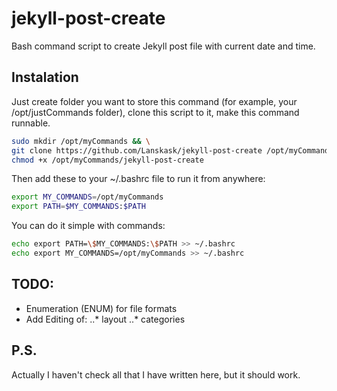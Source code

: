 # jekyll-post-create

Bash command script to create Jekyll post file with current date and time. 

Instalation
-----------

Just create folder you want to store this command (for example, your /opt/justCommands folder), clone this script to it, make this command runnable. 

```bash
sudo mkdir /opt/myCommands && \
git clone https://github.com/Lanskask/jekyll-post-create /opt/myCommands && \
chmod +x /opt/myCommands/jekyll-post-create
```
Then add these to your ~/.bashrc file to run it from anywhere: 
```bash
export MY_COMMANDS=/opt/myCommands
export PATH=$MY_COMMANDS:$PATH
```

You can do it simple with commands:
```bash
echo export PATH=\$MY_COMMANDS:\$PATH >> ~/.bashrc
echo export MY_COMMANDS=/opt/myCommands >> ~/.bashrc
```

TODO:
----

  - Enumeration (ENUM) for file formats 
  - Add Editing of: 
  ..* layout
  ..* categories

P.S.
----
Actually I haven't check all that I have written here, but it should work.
